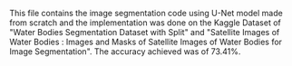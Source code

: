 This file contains the image segmentation code using U-Net model made from scratch and the implementation was
done on the Kaggle Dataset of "Water Bodies Segmentation Dataset with Split"
and "Satellite Images of Water Bodies : Images and Masks of Satellite Images of Water Bodies for 
Image Segmentation". The accuracy achieved was of 73.41%. 
